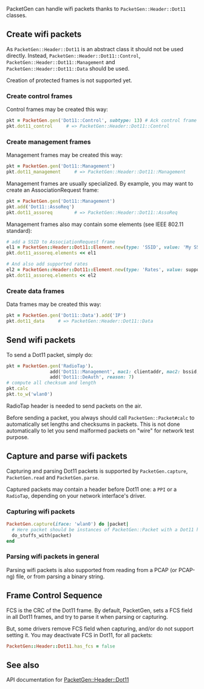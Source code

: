 PacketGen can handle wifi packets thanks to `PacketGen::Header::Dot11` classes.

## Create wifi packets

As `PacketGen::Header::Dot11` is an abstract class it should not be used directly.
Instead, `PacketGen::Header::Dot11::Control`, `PacketGen::Header::Dot11::Management` and `PacketGen::Header::Dot11::Data` should be used.

Creation of protected frames is not supported yet.

### Create control frames
Control frames may be created this way:

```ruby
pkt = PacketGen.gen('Dot11::Control', subtype: 13) # Ack control frame
pkt.dot11_control     # => PacketGen::Header::Dot11::Control
```

### Create management frames
Management frames may be created this way:

```ruby
pkt = PacketGen.gen('Dot11::Management')
pkt.dot11_management     # => PacketGen::Header::Dot11::Management
```

Management frames are usually specialized. By example, you may want to create an AssociationRequest frame:

```ruby
pkt = PacketGen.gen('Dot11::Management')
pkt.add('Dot11::AssoReq')
pkt.dot11_assoreq        # => PacketGen::Header::Dot11::AssoReq
```

Management frames also may contain some elements (see IEEE 802.11 standard):

```ruby
# add a SSID to AssociationRequest frame
el1 = PacketGen::Header::Dot11::Element.new(type: 'SSID', value: 'My SSID')
pkt.dot11_assoreq.elements << el1

# And also add supported rates
el2 = PacketGen::Header::Dot11::Element.new(type: 'Rates', value: supported_rates)
pkt.dot11_assoreq.elements << el2
```

### Create data frames
Data frames may be created this way:

```ruby
pkt = PacketGen.gen('Dot11::Data').add('IP')
pkt.dot11_data     # => PacketGen::Header::Dot11::Data
```

## Send wifi packets

To send a Dot11 packet, simply do:

```ruby
pkt = PacketGen.gen('RadioTap').
                add('Dot11::Management', mac1: clientaddr, mac2: bssid, mac3: bssid).
                add('Dot11::DeAuth', reason: 7)
# compute all checksum and length
pkt.calc
pkt.to_w('wlan0')
```
RadioTap header is needed to send packets on the air.

Before sending a packet, you always should call `PacketGen::Packet#calc` to automatically set lengths and checksums in packets. This is not done automatically to let you send malformed packets on "wire" for network test purpose.

## Capture and parse wifi packets

Capturing and parsing Dot11 packets is supported by `PacketGen.capture`, `PacketGen.read` and `PacketGen.parse`.

Captured packets may contain a header before Dot11 one: a `PPI` or a `RadioTap`, depending on your network interface's driver.

### Capturing wifi packets

```ruby
PacketGen.capture(iface: 'wlan0') do |packet|
  # Here packet should be instances of PacketGen::Packet with a Dot11 header
  do_stuffs_with(packet)
end
```
### Parsing wifi packets in general
Parsing wifi packets is also supported from reading from a PCAP (or PCAP-ng) file, or from parsing a binary string.

## Frame Control Sequence

FCS is the CRC of the Dot11 frame. By default, PacketGen, sets a FCS field in all Dot11
frames, and try to parse it when parsing or capturing.

But, some drivers remove FCS field when capturing, and/or do not support setting it.
You may deactivate FCS in Dot11, for all packets:

```ruby
PacketGen::Header::Dot11.has_fcs = false
```

## See also
API documentation for [PacketGen::Header::Dot11](http://www.rubydoc.info/gems/packetgen/PacketGen/Header/Dot11.html)
